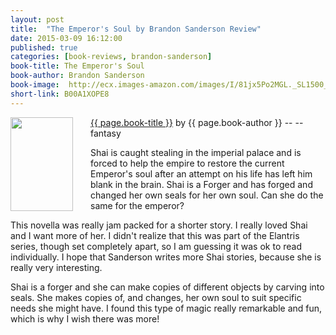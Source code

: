 ```yaml
---
layout: post
title:  "The Emperor's Soul by Brandon Sanderson Review"
date: 2015-03-09 16:12:00
published: true
categories: [book-reviews, brandon-sanderson]
book-title: The Emperor's Soul
book-author: Brandon Sanderson
book-image:  http://ecx.images-amazon.com/images/I/81jx5Po2MGL._SL1500_.jpg
short-link: B00A1XOPE8
---
```


<img src="{{ page.book-image }}" align="left" style="width:100%; height:100%; max-width:100px; max-height:150px; padding-right:25px;" />
<a href="http://amzn.com/{{ page.short-link }}" target="_blank"> {{ page.book-title }}</a> by {{ page.book-author }} -- <i class="fa fa-star"></i><i class="fa fa-star"></i><i class="fa fa-star"></i><i class="fa fa-star"></i><i class="fa fa-star-o"></i> -- <i class="fa fa-magic"></i> fantasy

Shai is caught stealing in the imperial palace and is forced to help the empire to restore the current Emperor's soul after an attempt on his life has left him blank in the brain. Shai is a Forger and has forged and changed her own seals for her own soul. Can she do the same for the emperor?
<!--more-->

This novella was really jam packed for a shorter story. I really loved Shai and I want more of her. I didn't realize that this was part of the Elantris series, though set completely apart, so I am guessing it was ok to read individually. I hope that Sanderson writes more Shai stories, because she is really very interesting. 

Shai is a forger and she can make copies of different objects by carving into seals. She makes copies of, and changes, her own soul to suit specific needs she might have. I found this type of magic really remarkable and fun, which is why I wish there was more!